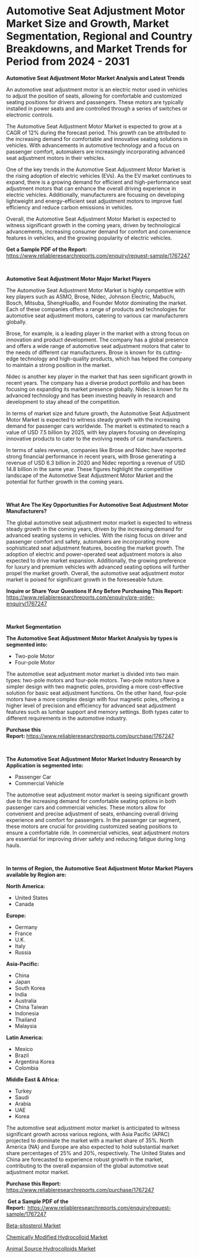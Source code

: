 <p><h1>Automotive Seat Adjustment Motor Market Size and Growth, Market Segmentation, Regional and Country Breakdowns, and Market Trends for Period from 2024 -  2031</h1></p><p><strong>Automotive Seat Adjustment Motor Market Analysis and Latest Trends</strong></p>
<p><p>An automotive seat adjustment motor is an electric motor used in vehicles to adjust the position of seats, allowing for comfortable and customized seating positions for drivers and passengers. These motors are typically installed in power seats and are controlled through a series of switches or electronic controls.</p><p>The Automotive Seat Adjustment Motor Market is expected to grow at a CAGR of 12% during the forecast period. This growth can be attributed to the increasing demand for comfortable and innovative seating solutions in vehicles. With advancements in automotive technology and a focus on passenger comfort, automakers are increasingly incorporating advanced seat adjustment motors in their vehicles.</p><p>One of the key trends in the Automotive Seat Adjustment Motor Market is the rising adoption of electric vehicles (EVs). As the EV market continues to expand, there is a growing demand for efficient and high-performance seat adjustment motors that can enhance the overall driving experience in electric vehicles. Additionally, manufacturers are focusing on developing lightweight and energy-efficient seat adjustment motors to improve fuel efficiency and reduce carbon emissions in vehicles.</p><p>Overall, the Automotive Seat Adjustment Motor Market is expected to witness significant growth in the coming years, driven by technological advancements, increasing consumer demand for comfort and convenience features in vehicles, and the growing popularity of electric vehicles.</p></p>
<p><strong>Get a Sample PDF of the Report:&nbsp;</strong> <a href="https://www.reliableresearchreports.com/enquiry/request-sample/1767247">https://www.reliableresearchreports.com/enquiry/request-sample/1767247</a></p>
<p>&nbsp;</p>
<p><strong>Automotive Seat Adjustment Motor Major Market Players</strong></p>
<p><p>The Automotive Seat Adjustment Motor Market is highly competitive with key players such as ASMO, Brose, Nidec, Johnson Electric, Mabuchi, Bosch, Mitsuba, ShengHuaBo, and Founder Motor dominating the market. Each of these companies offers a range of products and technologies for automotive seat adjustment motors, catering to various car manufacturers globally.</p><p>Brose, for example, is a leading player in the market with a strong focus on innovation and product development. The company has a global presence and offers a wide range of automotive seat adjustment motors that cater to the needs of different car manufacturers. Brose is known for its cutting-edge technology and high-quality products, which has helped the company to maintain a strong position in the market.</p><p>Nidec is another key player in the market that has seen significant growth in recent years. The company has a diverse product portfolio and has been focusing on expanding its market presence globally. Nidec is known for its advanced technology and has been investing heavily in research and development to stay ahead of the competition.</p><p>In terms of market size and future growth, the Automotive Seat Adjustment Motor Market is expected to witness steady growth with the increasing demand for passenger cars worldwide. The market is estimated to reach a value of USD 7.5 billion by 2025, with key players focusing on developing innovative products to cater to the evolving needs of car manufacturers.</p><p>In terms of sales revenue, companies like Brose and Nidec have reported strong financial performance in recent years, with Brose generating a revenue of USD 6.3 billion in 2020 and Nidec reporting a revenue of USD 14.8 billion in the same year. These figures highlight the competitive landscape of the Automotive Seat Adjustment Motor Market and the potential for further growth in the coming years.</p></p>
<p>&nbsp;</p>
<p><strong>What Are The Key Opportunities For Automotive Seat Adjustment Motor Manufacturers?</strong></p>
<p><p>The global automotive seat adjustment motor market is expected to witness steady growth in the coming years, driven by the increasing demand for advanced seating systems in vehicles. With the rising focus on driver and passenger comfort and safety, automakers are incorporating more sophisticated seat adjustment features, boosting the market growth. The adoption of electric and power-operated seat adjustment motors is also expected to drive market expansion. Additionally, the growing preference for luxury and premium vehicles with advanced seating options will further propel the market growth. Overall, the automotive seat adjustment motor market is poised for significant growth in the foreseeable future.</p></p>
<p><strong>Inquire or Share Your Questions If Any Before Purchasing This Report:</strong> <a href="https://www.reliableresearchreports.com/enquiry/pre-order-enquiry/1767247">https://www.reliableresearchreports.com/enquiry/pre-order-enquiry/1767247</a></p>
<p>&nbsp;</p>
<p><strong>Market Segmentation</strong></p>
<p><strong>The Automotive Seat Adjustment Motor Market Analysis by types is segmented into:</strong></p>
<p><ul><li>Two-pole Motor</li><li>Four-pole Motor</li></ul></p>
<p><p>The automotive seat adjustment motor market is divided into two main types: two-pole motors and four-pole motors. Two-pole motors have a simpler design with two magnetic poles, providing a more cost-effective solution for basic seat adjustment functions. On the other hand, four-pole motors have a more complex design with four magnetic poles, offering a higher level of precision and efficiency for advanced seat adjustment features such as lumbar support and memory settings. Both types cater to different requirements in the automotive industry.</p></p>
<p><strong>Purchase this Report:&nbsp;</strong><a href="https://www.reliableresearchreports.com/purchase/1767247">https://www.reliableresearchreports.com/purchase/1767247</a></p>
<p>&nbsp;</p>
<p><strong>The Automotive Seat Adjustment Motor Market Industry Research by Application is segmented into:</strong></p>
<p><ul><li>Passenger Car</li><li>Commercial Vehicle</li></ul></p>
<p><p>The automotive seat adjustment motor market is seeing significant growth due to the increasing demand for comfortable seating options in both passenger cars and commercial vehicles. These motors allow for convenient and precise adjustment of seats, enhancing overall driving experience and comfort for passengers. In the passenger car segment, these motors are crucial for providing customized seating positions to ensure a comfortable ride. In commercial vehicles, seat adjustment motors are essential for improving driver safety and reducing fatigue during long hauls.</p></p>
<p>&nbsp;</p>
<p><strong>In terms of Region, the Automotive Seat Adjustment Motor Market Players available by Region are:</strong></p>
<p>
    <p> <strong> North America: </strong>
        <ul>
            <li>United States</li>
            <li>Canada</li>
        </ul>
        </p> 
    <p> <strong> Europe: </strong>
        <ul>
            <li>Germany</li>
            <li>France</li>
            <li>U.K.</li>
            <li>Italy</li>
            <li>Russia</li>
        </ul>
        </p> 
    <p> <strong> Asia-Pacific: </strong>
        <ul>
            <li>China</li>
            <li>Japan</li>
            <li>South Korea</li>
            <li>India</li>
            <li>Australia</li>
            <li>China Taiwan</li>
            <li>Indonesia</li>
            <li>Thailand</li>
            <li>Malaysia</li>
        </ul>
        </p> 
    <p> <strong> Latin America: </strong>
        <ul>
            <li>Mexico</li>
            <li>Brazil</li>
            <li>Argentina Korea</li>
            <li>Colombia</li>
        </ul>
        </p> 
    <p> <strong> Middle East & Africa: </strong>
        <ul>
            <li>Turkey</li>
            <li>Saudi</li>
            <li>Arabia</li>
            <li>UAE</li>
            <li>Korea</li>
        </ul>
    </p>
    </p>
<p><p>The automotive seat adjustment motor market is anticipated to witness significant growth across various regions, with Asia Pacific (APAC) projected to dominate the market with a market share of 35%. North America (NA) and Europe are also expected to hold substantial market share percentages of 25% and 20%, respectively. The United States and China are forecasted to experience robust growth in the market, contributing to the overall expansion of the global automotive seat adjustment motor market.</p></p>
<p><strong>Purchase this Report: </strong><a href="https://www.reliableresearchreports.com/purchase/1767247">https://www.reliableresearchreports.com/purchase/1767247</a></p>
<p>&nbsp;<strong>Get a Sample PDF of the Report:&nbsp;&nbsp;</strong><a href="https://www.reliableresearchreports.com/enquiry/request-sample/1767247">https://www.reliableresearchreports.com/enquiry/request-sample/1767247</a></p>
<p><strong></strong></p>
<p><p><a href="https://view.publitas.com/reportprime-1/beta-sitosterol-market-dynamics-2023-2030-also-about-its-market-trends-projections-and-opportunities/">Beta-sitosterol Market</a></p><p><a href="https://view.publitas.com/reportprime-1/chemically-modified-hydrocolloid-market-size-evaluating-its-market-trends-growth-and-projections-2023-2030/">Chemically Modified Hydrocolloid Market</a></p><p><a href="https://view.publitas.com/reportprime-1/animal-source-hydrocolloids-market-offers-provide-insightful-data-for-the-time-period-from-2023-to-2030-and-also-provide-analysis-based-on-application-type-and-region/">Animal Source Hydrocolloids Market</a></p></p>